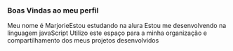 ### Boas Vindas ao meu perfil

Meu nome é MarjorieEstou estudando na alura Estou me desenvolvendo na linguagem javaScript Utilizo este espaço para a minha organização e compartilhamento dos meus projetos desenvolvidos
